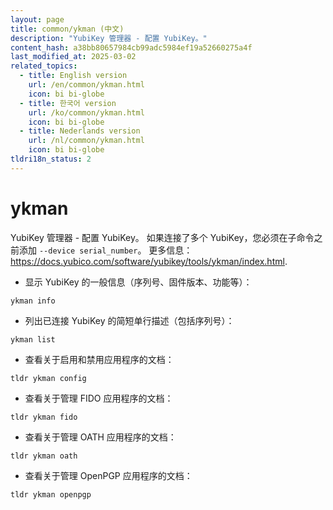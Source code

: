 ```yaml
---
layout: page
title: common/ykman (中文)
description: "YubiKey 管理器 - 配置 YubiKey。"
content_hash: a38bb80657984cb99adc5984ef19a52660275a4f
last_modified_at: 2025-03-02
related_topics:
  - title: English version
    url: /en/common/ykman.html
    icon: bi bi-globe
  - title: 한국어 version
    url: /ko/common/ykman.html
    icon: bi bi-globe
  - title: Nederlands version
    url: /nl/common/ykman.html
    icon: bi bi-globe
tldri18n_status: 2
---
```

# ykman

YubiKey 管理器 - 配置 YubiKey。
如果连接了多个 YubiKey，您必须在子命令之前添加 `--device serial_number`。
更多信息：<https://docs.yubico.com/software/yubikey/tools/ykman/index.html>.

- 显示 YubiKey 的一般信息（序列号、固件版本、功能等）：

`ykman info`

- 列出已连接 YubiKey 的简短单行描述（包括序列号）：

`ykman list`

- 查看关于启用和禁用应用程序的文档：

`tldr ykman config`

- 查看关于管理 FIDO 应用程序的文档：

`tldr ykman fido`

- 查看关于管理 OATH 应用程序的文档：

`tldr ykman oath`

- 查看关于管理 OpenPGP 应用程序的文档：

`tldr ykman openpgp`
